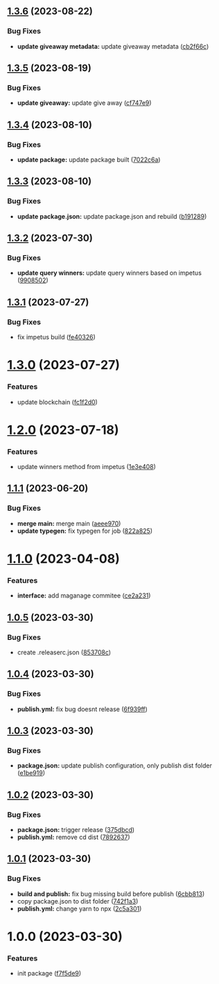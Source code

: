 ## [1.3.6](https://github.com/dnt-team/impetus-typegen/compare/v1.3.5...v1.3.6) (2023-08-22)


### Bug Fixes

* **update giveaway metadata:** update giveaway metadata ([cb2f66c](https://github.com/dnt-team/impetus-typegen/commit/cb2f66cf932199d429e9eb4fc54b1d5a0e41dd07))

## [1.3.5](https://github.com/dnt-team/impetus-typegen/compare/v1.3.4...v1.3.5) (2023-08-19)


### Bug Fixes

* **update giveaway:** update give away ([cf747e9](https://github.com/dnt-team/impetus-typegen/commit/cf747e9c814f1b1de44d004f0a15b0a36d479d4b))

## [1.3.4](https://github.com/dnt-team/impetus-typegen/compare/v1.3.3...v1.3.4) (2023-08-10)


### Bug Fixes

* **update package:** update package built ([7022c6a](https://github.com/dnt-team/impetus-typegen/commit/7022c6a2b139a6e30702c847a6e9d4ccaddd00b7))

## [1.3.3](https://github.com/dnt-team/impetus-typegen/compare/v1.3.2...v1.3.3) (2023-08-10)


### Bug Fixes

* **update package.json:** update package.json and rebuild ([b191289](https://github.com/dnt-team/impetus-typegen/commit/b1912895677a6f4fb61bd919f273321706fe5c44))

## [1.3.2](https://github.com/dnt-team/impetus-typegen/compare/v1.3.1...v1.3.2) (2023-07-30)


### Bug Fixes

* **update query winners:** update query winners based on impetus ([9908502](https://github.com/dnt-team/impetus-typegen/commit/9908502d95cbfc6967faec39d7123596c3b50477))

## [1.3.1](https://github.com/dnt-team/impetus-typegen/compare/v1.3.0...v1.3.1) (2023-07-27)


### Bug Fixes

* fix impetus build ([fe40326](https://github.com/dnt-team/impetus-typegen/commit/fe40326d3674ab954f4353b8356f23e6275520d2))

# [1.3.0](https://github.com/dnt-team/impetus-typegen/compare/v1.2.0...v1.3.0) (2023-07-27)


### Features

* update blockchain ([fc1f2d0](https://github.com/dnt-team/impetus-typegen/commit/fc1f2d0a3813e149311ae70e1f83a43ed6858866))

# [1.2.0](https://github.com/dnt-team/impetus-typegen/compare/v1.1.1...v1.2.0) (2023-07-18)


### Features

* update winners method from impetus ([1e3e408](https://github.com/dnt-team/impetus-typegen/commit/1e3e408f9115b8e9e1e846b61f62acb6ee4cf60c))

## [1.1.1](https://github.com/dnt-team/impetus-typegen/compare/v1.1.0...v1.1.1) (2023-06-20)


### Bug Fixes

* **merge main:** merge main ([aeee970](https://github.com/dnt-team/impetus-typegen/commit/aeee9707366d32b3b52dc47ec4449c360953a279))
* **update typegen:** fix typegen for job ([822a825](https://github.com/dnt-team/impetus-typegen/commit/822a8255b44ec7b710521dc35f10cd4facf4edd1))

# [1.1.0](https://github.com/dnt-team/impetus-typegen/compare/v1.0.5...v1.1.0) (2023-04-08)


### Features

* **interface:** add maganage commitee ([ce2a231](https://github.com/dnt-team/impetus-typegen/commit/ce2a2310e516cdbda340279886bd245f69156a7f))

## [1.0.5](https://github.com/dnt-team/impetus-typegen/compare/v1.0.4...v1.0.5) (2023-03-30)


### Bug Fixes

* create .releaserc.json ([853708c](https://github.com/dnt-team/impetus-typegen/commit/853708ceb548a854289720f5a03fe09be0bf3fd3))

## [1.0.4](https://github.com/dnt-team/impetus-typegen/compare/v1.0.3...v1.0.4) (2023-03-30)


### Bug Fixes

* **publish.yml:** fix bug doesnt release ([6f939ff](https://github.com/dnt-team/impetus-typegen/commit/6f939ff91abb73f15348956e009f5fabdbabb7d0))

## [1.0.3](https://github.com/dnt-team/impetus-typegen/compare/v1.0.2...v1.0.3) (2023-03-30)


### Bug Fixes

* **package.json:** update publish configuration, only publish dist folder ([e1be919](https://github.com/dnt-team/impetus-typegen/commit/e1be91936aaf4a7aca15c5902ac36c4934f213b1))

## [1.0.2](https://github.com/dnt-team/impetus-typegen/compare/v1.0.1...v1.0.2) (2023-03-30)


### Bug Fixes

* **package.json:** trigger release ([375dbcd](https://github.com/dnt-team/impetus-typegen/commit/375dbcd057940782bed54597fc7193e2ffa69334))
* **publish.yml:** remove cd dist ([7892637](https://github.com/dnt-team/impetus-typegen/commit/78926379a214f792794461b4dbbeee2d8022cfe1))

## [1.0.1](https://github.com/dnt-team/impetus-typegen/compare/v1.0.0...v1.0.1) (2023-03-30)


### Bug Fixes

* **build and publish:** fix bug missing build before publish ([6cbb813](https://github.com/dnt-team/impetus-typegen/commit/6cbb8139894fda9a292543fb44db852932cc6465))
* copy package.json to dist folder ([742f1a3](https://github.com/dnt-team/impetus-typegen/commit/742f1a39a8bd67e6037995050ff35e36ade33288))
* **publish.yml:** change yarn to npx ([2c5a301](https://github.com/dnt-team/impetus-typegen/commit/2c5a301ff6ff3ee6ec91ae60719a2956c47c45b3))

# 1.0.0 (2023-03-30)


### Features

* init package ([f7f5de9](https://github.com/dnt-team/impetus-typegen/commit/f7f5de9eae417827dfe64a921a791f436665a1b5))
